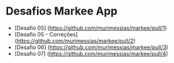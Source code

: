 # Desafios Markee App

- [Desafio 05] (https://github.com/murimessias/markee/pull/1)
- [Desafio 05 - Correções] (https://github.com/murimessias/markee/pull/2)
- [Desafio 06] (https://github.com/murimessias/markee/pull/3)
- [Desafio 07] (https://github.com/murimessias/markee/pull/4)
